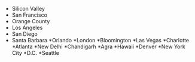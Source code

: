 * Silicon Valley
* San Francisco
* Orange County
* Los Angeles
* San Diego
* Santa Barbara
*Orlando
*London
*Bloomington
*Las Vegas
*Charlotte
*Atlanta
*New Delhi
*Chandigarh
*Agra
*Hawaii
*Denver
*New York City
*D.C.
*Seattle
